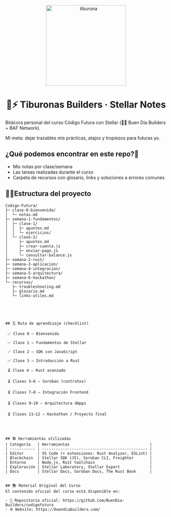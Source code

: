 <p align="center">  <img width="250" height="250" alt="tiburona" src="https://github.com/user-attachments/assets/bedfc923-ad03-429e-8267-206e88c0a1c2" />
<h1 align="center">🦈⚡ Tiburonas Builders · Stellar Notes</h1>
  
<p>Bitácora personal del curso Código Futura con Stellar (👩‍🏫 Buen Día Builders + BAF Network).</p>
<p>Mi meta: dejar trazables mis prácticas, atajos y tropiezos para futuras yo.</p>

## ¿Qué podemos encontrar en este repo?🌺

- Mis notas por clase/semana
- Las tareas realizadas durante el curso
- Carpeta de recursos con glosario, links y soluciones a errores comunes


## 📁🌸Estructura del proyecto

```text
Codigo-Futura/
├─ clase-0-bienvenida/
│  └─ notas.md
├─ semana-1-fundamentos/
│  ├─ clase-1/
│  │  ├─ apuntes.md
│  │  └─ ejercicios/
│  └─ clase-2/
│     ├─ apuntes.md
│     ├─ crear-cuenta.js
│     ├─ enviar-pago.js
│     └─ consultar-balance.js
├─ semana-2-rust/
├─ semana-3-aplicacion/
├─ semana-4-integracion/
├─ semana-5-arquitectura/
├─ semana-6-hackathon/
└─ recursos/
   ├─ troubleshooting.md
   ├─ glosario.md
   └─ links-utiles.md





## 🗓️ Ruta de aprendizaje (checklist)

 ✅ Clase 0 — Bienvenida
 
 ✅ Clase 1 — Fundamentos de Stellar
 
 ✅ Clase 2 — SDK con JavaScript
 
 ✅ Clase 3 — Introducción a Rust

 ⏳ Clase 4 — Rust avanzado
 
 ⏳ Clases 5–6 — Soroban (contratos)
 
 ⏳ Clases 7–8 — Integración Frontend
 
 ⏳ Clases 9–10 — Arquitectura dApps
 
 ⏳ Clases 11–12 — Hackathon / Proyecto final




## 🛠 Herramientas utilizadas
| Categoría   | Herramientas                                   |
| ----------- | ---------------------------------------------- |
| Editor      | VS Code (+ extensiones: Rust Analyzer, ESLint) |
| Blockchain  | Stellar SDK (JS), Soroban CLI, Freighter       |
| Entorno     | Node.js, Rust toolchain                        |
| Exploración | Stellar Laboratory, Stellar Expert             |
| Docs        | Stellar Docs, Soroban Docs, The Rust Book      |


## 📚 Material Original del Curso
El contenido oficial del curso está disponible en:

- 📂 Repositorio oficial: https://github.com/BuenDia-Builders/codigofutura
- 🌐 Website: https://buendiabuilders.com/

